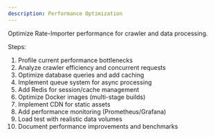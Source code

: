 ```yaml
---
description: Performance Optimization
---
```


Optimize Rate-Importer performance for crawler and data processing.

Steps:
1. Profile current performance bottlenecks
2. Analyze crawler efficiency and concurrent requests
3. Optimize database queries and add caching
4. Implement queue system for async processing
5. Add Redis for session/cache management
6. Optimize Docker images (multi-stage builds)
7. Implement CDN for static assets
8. Add performance monitoring (Prometheus/Grafana)
9. Load test with realistic data volumes
10. Document performance improvements and benchmarks
